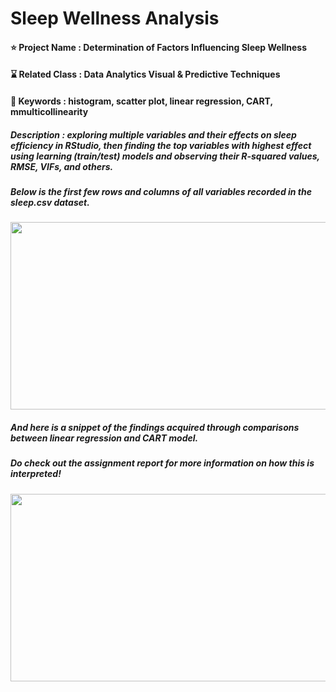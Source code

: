 # Sleep Wellness Analysis

#### ⭐ Project Name : Determination of Factors Influencing Sleep Wellness 
#### ⌛ Related Class : Data Analytics Visual & Predictive Techniques
#### 🔑 Keywords : histogram, scatter plot, linear regression, CART, mmulticollinearity
##### Description : exploring multiple variables and their effects on sleep efficiency in RStudio, then finding the top variables with highest effect using learning (train/test) models and observing their R-squared values, RMSE, VIFs, and others. 


##### Below is the first few rows and columns of all variables recorded in the sleep.csv dataset.
<img src="https://github.com/user-attachments/assets/a13087f8-587e-48f0-8494-77868eec0bec" width="850" height="300">


##### And here is a snippet of the findings acquired through comparisons between linear regression and CART model. 
##### Do check out the assignment report for more information on how this is interpreted!
<img src="https://github.com/user-attachments/assets/e0c6ed07-5d2a-40ea-8baa-2b8dd8981c12" width="550" height="300">


